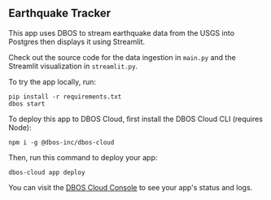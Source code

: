 ## Earthquake Tracker

This app uses DBOS to stream earthquake data from the USGS into Postgres then displays it using Streamlit.

Check out the source code for the data ingestion in `main.py` and the Streamlit visualization in `streamlit.py`.

To try the app locally, run:

```
pip install -r requirements.txt
dbos start
```

To deploy this app to DBOS Cloud, first install the DBOS Cloud CLI (requires Node):

```
npm i -g @dbos-inc/dbos-cloud
```

Then, run this command to deploy your app:

```
dbos-cloud app deploy
```

You can visit the [DBOS Cloud Console](https://console.dbos.dev/) to see your app's status and logs.